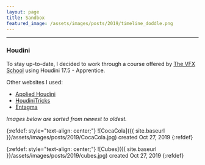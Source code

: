 ```yaml
---
layout: page
title: Sandbox
featured_image: /assets/images/posts/2019/timeline_doddle.png
---
```


---

### Houdini

To stay up-to-date, I decided to work through a course offered by [The VFX School](https://thevfxschool.com/) using Houdini 17.5 - Apprentice.

Other websites I used:
- [Applied Houdini](http://www.appliedhoudini.com/)
- [HoudiniTricks](https://houdinitricks.com/)
- [Entagma](http://www.entagma.com/)

*Images below are sorted from newest to oldest.*

{:refdef: style="text-align: center;"}
![CocaCola]({{ site.baseurl }}/assets/images/posts/2019/CocaCola.jpg) created Oct 27, 2019
{:refdef}

{:refdef: style="text-align: center;"}
![Cubes]({{ site.baseurl }}/assets/images/posts/2019/cubes.jpg) created Oct 27, 2019
{:refdef}
